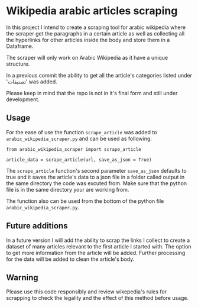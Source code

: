 # Wikipedia arabic articles scraping

In this project I intend to create a scraping tool for arabic wikipedia where the scraper get the paragraphs in a certain article as well as collecting all the hyperlinks for other articles inside the body and store them in a Dataframe.

The scraper will only work on Arabic Wikipedia as it have a unique structure.

In a previous commit the ability to get all the article's categories listed under 'تصنيفات' was added.

Please keep in mind that the repo is not in it's final form and still under development.

## Usage
For the ease of use the function `scrape_article` was added to `arabic_wikipedia_scraper.py` and can be used as following:
```
from arabic_wikipedia_scraper import scrape_article

article_data = scrape_article(url, save_as_json = True)
```
The `scrape_article` function's second parameter `save_as_json` defaults to true and it saves the article's data to a json file in a folder called output in the same directory the code was excuted from.
Make sure that the python file is in the same directory your are working from.

The function also can be used from the bottom of the python file `arabic_wikipedia_scraper.py`.

## Future additions
In a future version I will add the ability to scrap the links I collect to create a dataset of many articles relevant to the first article I started with.
The option to get more information from the article will be added.
Further processing for the data will be added to clean the article's body.

## Warning

Please use this code responsibly and review wikepedia's rules for scrapping to check the legality and the effect of this method before usage.